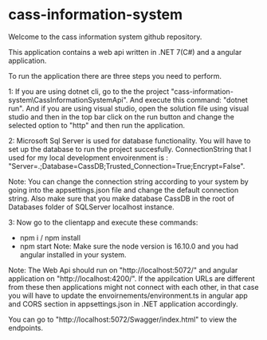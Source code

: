 # cass-information-system

Welcome to the cass information system github repository.

This application contains a web api written in .NET 7(C#) and a angular application. 

To run the application there are three steps you need to perform.

1: If you are using dotnet cli, go to the the project "cass-information-system\CassInformationSystemApi". And execute this command: "dotnet run". And if you are using visual studio, open the solution file using visual studio and then in the top bar click on the run button and change the selected option to "http" and then run the application.

2: Microsoft Sql Server is used for database functionality. You will have to set up the database to run the project succesfully. 
  ConnectionString that I used for my local development envoirenment is : "Server=.;Database=CassDB;Trusted_Connection=True;Encrypt=False".
  
  Note: You can change the connection string according to your system by going into the appsettings.json file and change the default connection string.
        Also make sure that you make database CassDB in the root of Databases folder of SQLServer localhost instance.

3: Now go to the clientapp and execute these commands:
   - npm i / npm install
   - npm start
   Note: Make sure the node version is 16.10.0 and you had angular installed in your system.
   
Note: The Web Api should run on "http://localhost:5072/" and angular application on "http://localhost:4200/". If the appilcation URLs are different from these then applications might not connect with each other, in that case you will have to update the envoirnements/environment.ts in angular app and CORS section in appsettings.json in .NET application accordingly.

You can go to "http://localhost:5072/Swagger/index.html" to view the endpoints.
